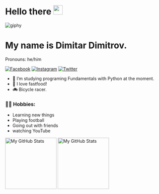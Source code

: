 # Hello there <img src="https://media.giphy.com/media/hvRJCLFzcasrR4ia7z/giphy.gif" width="30px" height="30px">
![giphy](https://user-images.githubusercontent.com/112943652/190341553-ca7ff528-3932-4730-ad78-87d5451b2e77.gif)
# My name is Dimitar Dimitrov.
Pronouns: he/him 

[![Facebook](https://img.shields.io/badge/-Facebook-00B2FF?style=flat-square&logo=Facebook&logoColor=white)](https://www.facebook.com/profile.php?id=100080198403604)
[![Instagram](https://img.shields.io/badge/-Instagram-e4405f?style=flat-square&logo=Instagram&logoColor=white)](https://www.instagram.com/call.me.mitko/)
[![Twitter](https://img.shields.io/badge/-Twitter-10EAED?style=flat-square&logo=Twitter&logoColor=white)](https://twitter.com/MitkoVtori)
- 🐍 I’m studying programing Fundamentals with Python at the moment.
- 🍕 I love fastfood!
- **🚲** Bicycle racer.
### 🧗‍♂️ Hobbies:
- Learning new things
- Playing football
- Going out with friends
- watching YouTube
<p>
  <!-- <summary>:zap: GitHub Stats</summary> -->
  <img height="165em" alt="My GitHub Stats" src="https://github-readme-stats.vercel.app/api?username=MitkoVtori&show_icons=true&bg_color=00000000&hide_border=true&text_color=3498db&&count_private=true&include_all_commits=true" />

  <img height="165em" alt="My GitHub Stats" src="https://github-readme-stats.vercel.app/api/top-langs/?username=MitkoVtori&langs_count=8&layout=compact&hide_border=true&bg_color=00000000&text_color=3498db&&count_private=true&include_all_commits=true" />
</p>
